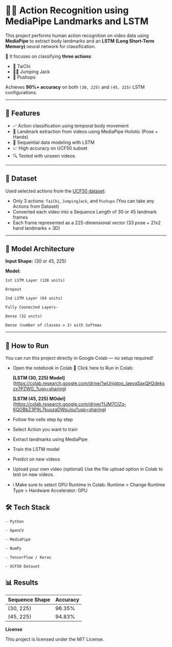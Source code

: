 # 🏃‍♂️ Action Recognition using MediaPipe Landmarks and LSTM

This project performs human action recognition on video data using **MediaPipe** to extract body landmarks and an **LSTM (Long Short-Term Memory)** neural network for classification.

🎯 It focuses on classifying **three actions**:
- 🥋 TaiChi  
- 🤸‍♂️ Jumping Jack  
- 💪 Pushups  

Achieves **90%+ accuracy** on both `(30, 225)` and `(45, 225)` LSTM configurations.

---

## 📌 Features

- ✅ Action classification using temporal body movement
- 🎥 Landmark extraction from videos using MediaPipe Holistic (Pose + Hands)
- 🔁 Sequential data modeling with LSTM
- 📈 High accuracy on UCF50 subset
- 🔍 Tested with unseen videos

---

## 📁 Dataset

Used selected actions from the [UCF50 dataset](https://www.crcv.ucf.edu/data/UCF50.php):

- Only 3 actions: `TaiChi`, `JumpingJack`, and `Pushups` (You can take any Actions from Dataset)
- Converted each video into a Sequence Length of 30 or 45 landmark frames
- Each frame represented as a 225-dimensional vector (33 pose + 21x2 hand landmarks × 3D)

---

## 🧠 Model Architecture

**Input Shape:** (30 or 45, 225)

**Model:**

    1st LSTM Layer (128 units)
    
    Dropout
    
    2nd LSTM Layer (64 units)
    
    Fully Coonected Layers-
    
    Dense (32 units)
    
    Dense (number of classes = 3) with Softmax

---

## 🚀 How to Run

You can run this project directly in Google Colab — no setup required!

- Open the notebook in Colab
📔 Click here to Run in Colab:

  **[LSTM (30, 225) Model]**(https://colab.research.google.com/drive/1wUnjqtoo_IaevqSaxQH2dekszx7PZWG_?usp=sharing)

  **[LSTM (45, 225) MOdel]**(https://colab.research.google.com/drive/11JM7CIZq-6QOBbZ3P9L7kuuzaDWsiJsu?usp=sharing)

- Follow the cells step by step

- Select Action you want to train

- Extract landmarks using MediaPipe

- Train the LSTM model

- Predict on new videos

- Upload your own video (optional)
    Use the file upload option in Colab to test on new videos.

- ℹ️ Make sure to select GPU Runtime in Colab:
    Runtime > Change Runtime Type > Hardware Accelerator: GPU


## 🛠 Tech Stack

    - Python

    - OpenCV

    - MediaPipe

    - NumPy

    - TensorFlow / Keras

    - UCF50 Dataset


## 📊 Results

| Sequence Shape | Accuracy |
| -------------- | -------- |
| (30, 225)      | 96.35%   |
| (45, 225)      | 94.83%   |



**License**

This project is licensed under the MIT License.


